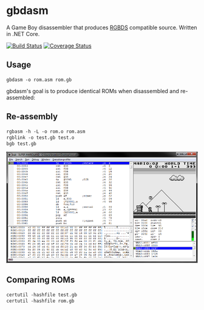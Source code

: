 # gbdasm
A Game Boy disassembler that produces [RGBDS](https://github.com/rednex/rgbds) compatible source. Written in .NET Core.

[![Build Status](https://travis-ci.org/taylus/gbdasm.svg?branch=master)](https://travis-ci.org/taylus/gbdasm)
[![Coverage Status](https://coveralls.io/repos/github/taylus/gbdasm/badge.svg?branch=master)](https://coveralls.io/github/taylus/gbdasm?branch=master)

## Usage
```
gbdasm -o rom.asm rom.gb
```

gbdasm's goal is to produce identical ROMs when disassembled and re-assembled:

## Re-assembly
```
rgbasm -h -L -o rom.o rom.asm
rgblink -o test.gb test.o
bgb test.gb
```

![Screenshot](screenshot.png "Screenshot")

## Comparing ROMs
```
certutil -hashfile test.gb
certutil -hashfile rom.gb
```